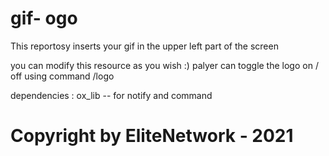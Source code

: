 # gif- ogo
This reportosy inserts your gif in the upper left part of the screen

you can modify this resource as you wish :)
palyer can toggle the logo on / off using command /logo

dependencies :
ox_lib -- for notify and command 

# Copyright by EliteNetwork - 2021

